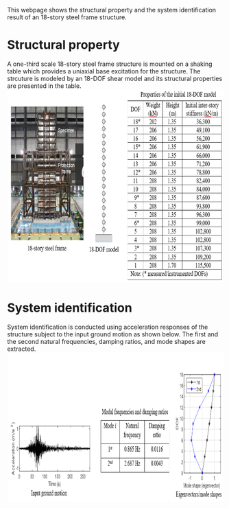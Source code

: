 This webpage shows the structural property and the system identification result of an 18-story steel frame structure.

# Structural property
A one-third scale 18-story steel frame structure is mounted on a shaking table  which provides a uniaxial base excitation for the structure. The strcuture is modeled by an 18-DOF shear model and its structural properties are presented in the table.  
<img src="https://github.com/yotsuki3/eighteen-story-structure/blob/main/Figure/18StoryModel.PNG?raw=true" width="700" height="450" />

# System identification
System identification is conducted using acceleration responses of the structure subject to the input ground motion as shown below. The first and the second natural frequencies, damping ratios, and mode shapes are extracted.
<img src="https://github.com/yotsuki3/eighteen-story-structure/blob/main/Figure/18StoryExperimentSystemID.PNG?raw=false" width="800" height="350" />
